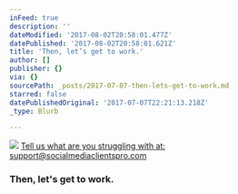 ```yaml
---
inFeed: true
description: ''
dateModified: '2017-08-02T20:58:01.477Z'
datePublished: '2017-08-02T20:58:01.621Z'
title: 'Then, let’s get to work.'
author: []
publisher: {}
via: {}
sourcePath: _posts/2017-07-07-then-lets-get-to-work.md
starred: false
datePublishedOriginal: '2017-07-07T22:21:13.218Z'
_type: Blurb

---
```

![](https://the-grid-user-content.s3-us-west-2.amazonaws.com/4e739685-5770-4876-8a88-56c303204f6a.png)
[Tell us what are you struggling with at: support@socialmediaclientspro.com][0]

### Then, let's get to work.

[0]: http://socialmediaclientspro.com/